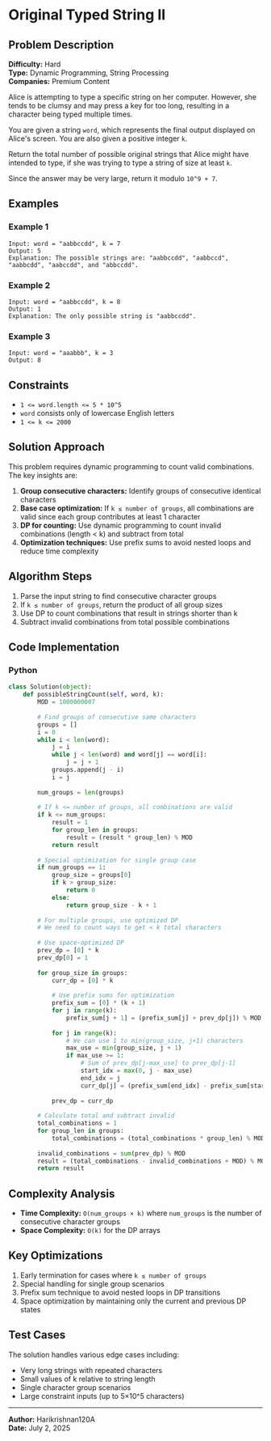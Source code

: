 # Original Typed String II

## Problem Description

**Difficulty:** Hard  
**Type:** Dynamic Programming, String Processing  
**Companies:** Premium Content

Alice is attempting to type a specific string on her computer. However, she tends to be clumsy and may press a key for too long, resulting in a character being typed multiple times.

You are given a string `word`, which represents the final output displayed on Alice's screen. You are also given a positive integer `k`.

Return the total number of possible original strings that Alice might have intended to type, if she was trying to type a string of size at least `k`.

Since the answer may be very large, return it modulo `10^9 + 7`.

## Examples

### Example 1
```
Input: word = "aabbccdd", k = 7
Output: 5
Explanation: The possible strings are: "aabbccdd", "aabbccd", "aabbcdd", "aabccdd", and "abbccdd".
```

### Example 2
```
Input: word = "aabbccdd", k = 8
Output: 1
Explanation: The only possible string is "aabbccdd".
```

### Example 3
```
Input: word = "aaabbb", k = 3
Output: 8
```

## Constraints

- `1 <= word.length <= 5 * 10^5`
- `word` consists only of lowercase English letters
- `1 <= k <= 2000`

## Solution Approach

This problem requires dynamic programming to count valid combinations. The key insights are:

1. **Group consecutive characters:** Identify groups of consecutive identical characters
2. **Base case optimization:** If `k ≤ number of groups`, all combinations are valid since each group contributes at least 1 character
3. **DP for counting:** Use dynamic programming to count invalid combinations (length < k) and subtract from total
4. **Optimization techniques:** Use prefix sums to avoid nested loops and reduce time complexity

## Algorithm Steps

1. Parse the input string to find consecutive character groups
2. If `k ≤ number of groups`, return the product of all group sizes
3. Use DP to count combinations that result in strings shorter than k
4. Subtract invalid combinations from total possible combinations

## Code Implementation

### Python

```python
class Solution(object):
    def possibleStringCount(self, word, k):
        MOD = 1000000007
        
        # Find groups of consecutive same characters
        groups = []
        i = 0
        while i < len(word):
            j = i
            while j < len(word) and word[j] == word[i]:
                j = j + 1
            groups.append(j - i)
            i = j
        
        num_groups = len(groups)
        
        # If k <= number of groups, all combinations are valid
        if k <= num_groups:
            result = 1
            for group_len in groups:
                result = (result * group_len) % MOD
            return result
        
        # Special optimization for single group case
        if num_groups == 1:
            group_size = groups[0]
            if k > group_size:
                return 0
            else:
                return group_size - k + 1
        
        # For multiple groups, use optimized DP
        # We need to count ways to get < k total characters
        
        # Use space-optimized DP
        prev_dp = [0] * k
        prev_dp[0] = 1
        
        for group_size in groups:
            curr_dp = [0] * k
            
            # Use prefix sums for optimization
            prefix_sum = [0] * (k + 1)
            for j in range(k):
                prefix_sum[j + 1] = (prefix_sum[j] + prev_dp[j]) % MOD
            
            for j in range(k):
                # We can use 1 to min(group_size, j+1) characters
                max_use = min(group_size, j + 1)
                if max_use >= 1:
                    # Sum of prev_dp[j-max_use] to prev_dp[j-1]
                    start_idx = max(0, j - max_use)
                    end_idx = j
                    curr_dp[j] = (prefix_sum[end_idx] - prefix_sum[start_idx] + MOD) % MOD
            
            prev_dp = curr_dp
        
        # Calculate total and subtract invalid
        total_combinations = 1
        for group_len in groups:
            total_combinations = (total_combinations * group_len) % MOD
        
        invalid_combinations = sum(prev_dp) % MOD
        result = (total_combinations - invalid_combinations + MOD) % MOD
        return result
```

## Complexity Analysis

- **Time Complexity:** `O(num_groups × k)` where `num_groups` is the number of consecutive character groups
- **Space Complexity:** `O(k)` for the DP arrays

## Key Optimizations

1. Early termination for cases where `k ≤ number of groups`
2. Special handling for single group scenarios
3. Prefix sum technique to avoid nested loops in DP transitions
4. Space optimization by maintaining only the current and previous DP states

## Test Cases

The solution handles various edge cases including:

- Very long strings with repeated characters
- Small values of k relative to string length
- Single character group scenarios
- Large constraint inputs (up to 5×10^5 characters)

---

**Author:** Harikrishnan120A  
**Date:** July 2, 2025
